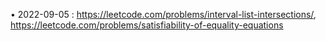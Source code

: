 
• 2022-09-05 : https://leetcode.com/problems/interval-list-intersections/, https://leetcode.com/problems/satisfiability-of-equality-equations
